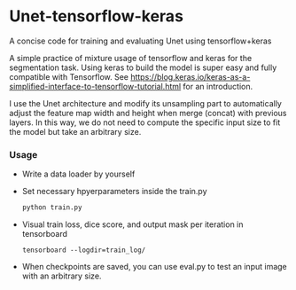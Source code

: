 # Unet-tensorflow-keras
A concise code for training and evaluating Unet using tensorflow+keras 

A simple practice of mixture usage of tensorflow and keras for the segmentation task. Using keras to build the model is super easy and fully compatible with Tensorflow. See https://blog.keras.io/keras-as-a-simplified-interface-to-tensorflow-tutorial.html for an introduction.

I use the Unet architecture and modify its unsampling part to automatically adjust the feature map width and height when merge (concat) with previous layers. In this way, we do not need to compute the specific input size to fit the model but take an arbitrary size. 

### Usage
- Write a data loader by yourself
- Set necessary hpyerparameters inside the train.py 

  ```python
  python train.py
  ``` 
- Visual train loss, dice score, and output mask per iteration in tensorboard

  ```
  tensorboard --logdir=train_log/
  ``` 
- When checkpoints are saved, you can use eval.py to test an input image with an arbitrary size.
